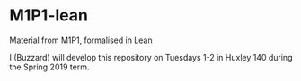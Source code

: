 # M1P1-lean
Material from M1P1, formalised in Lean

I (Buzzard) will develop this repository on Tuesdays 1-2 in Huxley 140
during the Spring 2019 term.
